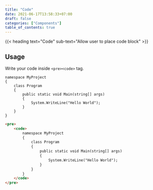 ```yaml
---
title: "Code"
date: 2021-06-17T13:58:33+07:00
draft: false
categories: ["Components"]
table_of_contents: true
---
```


{{< heading text="Code" sub-text="Allow user to place code block" >}}

## Usage

Write your code inside `<pre><code>` tag.

```
namespace MyProject
{
    class Program 
    {
        public static void Main(string[] args)
        {
            System.WriteLine("Hello World");
        }
    }
}
```

``` html
<pre>
    <code>
        namespace MyProject
        {
            class Program 
            {
                public static void Main(string[] args)
                {
                    System.WriteLine("Hello World");
                }
            }
        }
    </code>
</pre>
```